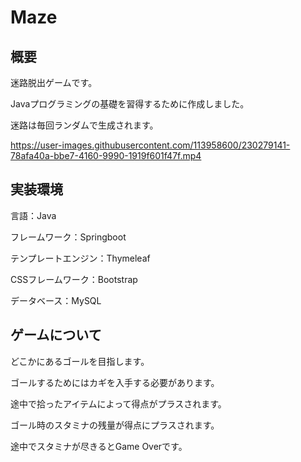 # Maze

## 概要
迷路脱出ゲームです。

Javaプログラミングの基礎を習得するために作成しました。

迷路は毎回ランダムで生成されます。

https://user-images.githubusercontent.com/113958600/230279141-78afa40a-bbe7-4160-9990-1919f601f47f.mp4


## 実装環境

言語：Java

フレームワーク：Springboot

テンプレートエンジン：Thymeleaf

CSSフレームワーク：Bootstrap

データベース：MySQL

## ゲームについて
どこかにあるゴールを目指します。

ゴールするためにはカギを入手する必要があります。

途中で拾ったアイテムによって得点がプラスされます。

ゴール時のスタミナの残量が得点にプラスされます。

途中でスタミナが尽きるとGame Overです。
